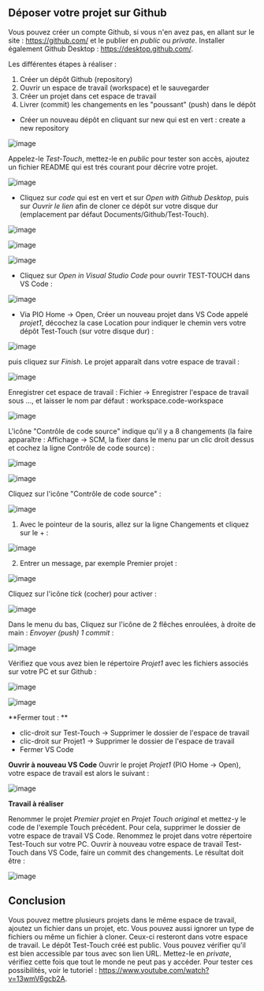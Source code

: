 ## Déposer votre projet sur Github

Vous pouvez créer un compte Github, si vous n'en avez pas, en allant sur le site : https://github.com/ et le publier en *public* ou *private*. Installer également Github Desktop : https://desktop.github.com/.

Les différentes étapes à réaliser :
1. Créer un dépôt Github (repository)
2. Ouvrir un espace de travail (workspace) et le sauvegarder
3. Créer un projet dans cet espace de travail
4. Livrer (commit) les changements en les "poussant" (push) dans le dépôt

* Créer un nouveau dépôt en cliquant sur new qui est en vert : create a new repository

![image](https://user-images.githubusercontent.com/44494044/130114629-a24f5578-4f8e-4604-8485-11acc1b23c6d.png)

Appelez-le *Test-Touch*, mettez-le en *public* pour tester son accès, ajoutez un fichier README qui est trés courant pour décrire votre projet.

![image](https://user-images.githubusercontent.com/44494044/130115247-344ec227-108a-439b-ab85-7716b82f25a3.png)

* Cliquez sur *code* qui est en vert et sur *Open with Github Desktop*, puis sur *Ouvrir le lien* afin de cloner ce dépôt sur votre disque dur (emplacement par défaut Documents/Github/Test-Touch).

![image](https://user-images.githubusercontent.com/44494044/130192203-f3c4eab3-fb44-4cb2-b783-2e2e8264566b.png)

![image](https://user-images.githubusercontent.com/44494044/130192223-6bd2a583-3b23-48f9-8461-26326143cab0.png)

![image](https://user-images.githubusercontent.com/44494044/130192240-3300d424-6d69-4158-9216-a68f64645862.png)


* Cliquez sur *Open in Visual Studio Code* pour ouvrir TEST-TOUCH dans VS Code :

![image](https://user-images.githubusercontent.com/44494044/130192696-dc07e516-b023-4241-9637-f6b082784d3d.png)

* Via PIO Home -> Open, Créer un nouveau projet dans VS Code appelé *projet1*, décochez la case Location pour indiquer le chemin vers votre dépôt Test-Touch (sur votre disque dur) :

![image](https://user-images.githubusercontent.com/44494044/130193239-d9aff7fa-1fe7-443e-bdf2-9cea38e5c2cf.png)

puis cliquez sur *Finish*. Le projet apparaît dans votre espace de travail :

![image](https://user-images.githubusercontent.com/44494044/130193479-a9ed08aa-559a-4347-a8ed-eca748ca2dd3.png)

Enregistrer cet espace de travail : Fichier -> Enregistrer l'espace de travail sous ..., et laisser le nom par défaut : workspace.code-workspace

![image](https://user-images.githubusercontent.com/44494044/130193784-e4b9a5e4-fcfb-4938-a572-86aa9aa3d68e.png)

L'icône "Contrôle de code source" indique qu'il y a 8 changements (la faire apparaître : Affichage -> SCM, la fixer dans le menu par un clic droit dessus et cochez la ligne Contrôle de code source) :

![image](https://user-images.githubusercontent.com/44494044/130194720-a7283e37-1f9d-4b8a-bc69-df317a15e33b.png)

![image](https://user-images.githubusercontent.com/44494044/130194947-17204f66-1faa-4a06-9bd1-9efdc4707534.png)

Cliquez sur l'icône "Contrôle de code source" :

![image](https://user-images.githubusercontent.com/44494044/130195185-f0035ad6-10bf-41fd-aad5-eb4f9498dc2a.png)


1. Avec le pointeur de la souris, allez sur la ligne Changements et cliquez sur le + :

![image](https://user-images.githubusercontent.com/44494044/130142309-90bb363c-0d59-4170-861e-0d77d19ed491.png)

2. Entrer un message, par exemple Premier projet :

![image](https://user-images.githubusercontent.com/44494044/130142098-485be522-a5f2-4e94-89ae-0cd89dc83bfa.png)

Cliquez sur l'icône *tick* (cocher) pour activer :

![image](https://user-images.githubusercontent.com/44494044/130142410-88496d57-fbbb-4b80-a175-51f857e3a618.png)

Dans le menu du bas, Cliquez sur l'icône de 2 flêches enroulées, à droite de main :  *Envoyer (push) 1 commit* :

![image](https://user-images.githubusercontent.com/44494044/130143105-c73b3410-076d-41ed-aacc-d13e1d321c26.png)

Vérifiez que vous avez bien le répertoire *Projet1* avec les fichiers associés sur votre PC et sur Github :

![image](https://user-images.githubusercontent.com/44494044/130196176-45d06512-41c7-4eac-b2b2-16333c2f88ae.png)

![image](https://user-images.githubusercontent.com/44494044/130196382-1e18101c-9614-429d-b63f-16b8b43fb206.png)

**Fermer tout  : **
* clic-droit sur Test-Touch -> Supprimer le dossier de l'espace de travail
* clic-droit sur Projet1 -> Supprimer le dossier de l'espace de travail
* Fermer VS Code

**Ouvrir à nouveau VS Code**
Ouvrir le projet *Projet1* (PIO Home -> Open), votre espace de travail est alors le suivant :

![image](https://user-images.githubusercontent.com/44494044/130198123-5fe7b15e-b254-40ce-b2ca-9a844c2ecd99.png)



**Travail à réaliser**

Renommer le projet *Premier projet* en *Projet Touch original* et mettez-y le code de l'exemple Touch précédent. Pour cela, supprimer le dossier de votre espace de travail VS Code. Renommez le projet dans votre répertoire Test-Touch sur votre PC. Ouvrir à nouveau votre espace de travail Test-Touch dans VS Code, faire un commit des changements. Le résultat doit être :

![image](https://user-images.githubusercontent.com/44494044/130149827-d9fdbb5c-7c3b-4964-a21e-cdab45e215dd.png)

## Conclusion

Vous pouvez mettre plusieurs projets dans le même espace de travail, ajoutez un fichier dans un projet, etc.
Vous pouvez aussi ignorer un type de fichiers ou même un fichier à cloner. Ceux-ci resteront dans votre espace de travail. 
Le dépôt Test-Touch créé est public. Vous pouvez vérifier qu'il est bien accessible par tous avec son lien URL. Mettez-le en *private*, vérifiez cette fois que tout le monde ne peut pas y accéder.
Pour tester ces possibilités, voir le tutoriel : https://www.youtube.com/watch?v=13wmV6gcb2A.

